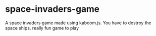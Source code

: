# space-invaders-game
A space invaders game made using kaboom.js. You have to destroy the space ships. really fun game to play
